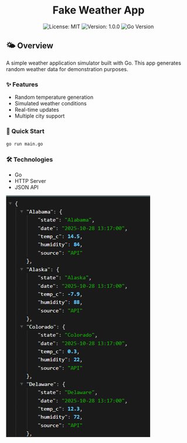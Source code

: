 <h1 align= 'center'>Fake Weather App</h1>

<p align='center'>
    <img src='https://img.shields.io/badge/License-MIT-green.svg' alt='License: MIT' />
    <img src='https://img.shields.io/badge/Version-1.0.0-blue.svg' alt='Version: 1.0.0' />
    <img src='https://img.shields.io/badge/Go-1.16+-00ADD8.svg' alt='Go Version' />
</p>

## 🌤️ Overview
A simple weather application simulator built with Go. This app generates random weather data for demonstration purposes.

### ✨ Features
- Random temperature generation
- Simulated weather conditions
- Real-time updates
- Multiple city support

### 🚀 Quick Start
```bash
go run main.go
```

### 🛠️ Technologies
- Go
- HTTP Server
- JSON API

![alt text](image-1.png)
